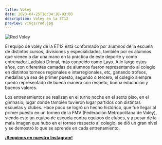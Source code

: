 ```yaml
---
title: Voley
date: 2023-04-25T16:34:18-03:00
description: Voley en la ET12
preview: /imgs/red.jpg
---
```


![Red Voley](/imgs/red.jpg)

El equipo de voley de la ET12 está conformado por alumnos de la escuela de distintos cursos, divisiones y especialidades, también por ex alumnos que vienen a dar una mano en la práctica de este deporte y como entrenador Ladislao Drimal, más conocido como Layo. A lo largo estos años, con diferentes camadas de alumnos fueron representando al colegio en distintos torneos regionales e interregionales, etc, ganando trofeos, medallas ya sea de primer puesto, segundo o tercero, el colegio siempre quedó representado de buena manera con respeto, buena educación y buenos valores.

Los entrenamientos se realizan en el turno noche en el sexto piso, en el gimnasio; lugar donde también tuvieron lugar partidos con distintas escuelas y clubes. Hace poco se logró un hecho histórico, que fué llegar al primer puesto en un torneo de la FMV (Federación Metropolitana de Voley), siendo este un equipo de escuela contra equipos de clubes, y a pesar de la mala imagen que hubo en el torneo respecto al colegio, se dió un gran nivel y se demostró lo que se aprende en cada entrenamiento.

**[<i class='fab fa-brands fa-instagram'></i> ¡Seguinos en nuestro Instagram! <i class='fab fa-brands fa-instagram'></i>](https://www.instagram.com/voley.et12)**